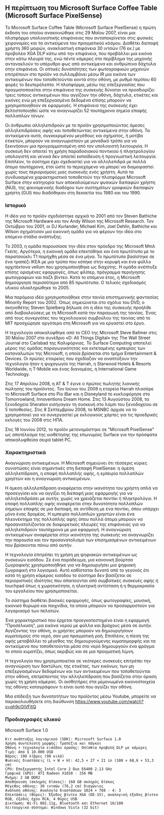 ## Η περίπτωση του Microsoft Surface Coffee Table (Microsoft Surface PixelSense)

Το Microsoft Surface Coffee Table (Microsoft Surface PixelSense) η πρώτη έκδοση του οποίου ανακοινώθηκε στις 29 Μαΐου 2007, είναι μια πλατφόρμα υπολογιστικής επιφάνειας που ανταποκρίνεται στις φυσικές χειρονομίες και τα αντικείμενα του πραγματικού κόσμου. Διαθέτει διεπαφή χρήστη 360 μοιρών, ανακλαστική επιφάνεια 30 ιντσών (76 εκ.) με προβολέα XGA DLP κάτω από την επιφάνεια, που προβάλλει μια εικόνα στην κάτω πλευρά της, ενώ πέντε κάμερες στο περίβλημα της μηχανής αντανακλούν το υπέρυθρο φως από αντικείμενα και ανθρώπινα δάχτυλα στην επιφάνεια. Οι οπτικές δυνατότητες των φωτογραφικών μηχανών επιτρέπουν στο προϊόν να συλλαμβάνει μέσω IR μια εικόνα των αντικειμένων που τοποθετούνται κοντά στην οθόνη, με ρυθμό περίπου 60 φορές το δευτερόλεπτο. Η πλατφόρμα, μέσω της επεξεργασίας που πραγματοποιείται στην επιφάνεια της συσκευής δύναται να προσδιορίζει τρεις τύπους αντικειμένων που αγγίζουν την οθόνη, δάχτυλα, ετικέτες και εικόνες ενώ μη επεξεργασμένα δεδομένα επίσης μπορούν να χρησιμοποιηθούν σε εφαρμογές. Η επιφάνεια της συσκευής έχει βελτιστοποιηθεί ώστε να αναγνωρίζει 52 ταυτόχρονα σημεία επαφής πολλαπλών τόνων. 

Οι άνθρωποι αλληλεπιδρούν με το προϊόν χρησιμοποιώντας άμεσες αλληλεπιδράσεις αφής και τοποθετώντας αντικείμενα στην οθόνη. Τα αντικείμενα αυτά, συγκεκριμένου μεγέθους και σχήματος, ή μοτίβα ετικετών, μπορούν να αναγνωριστούν με μοναδικό τρόπο για να ξεκινήσουν μια προγραμματισμένη από τον υπολογιστή λειτουργία. Η συσκευή δεν απαιτεί τη χρήση παραδοσιακού ποντικιού ή πληκτρολογίου υπολογιστή και γενικά δεν απαιτεί εκπαίδευση ή προγνωστική λειτουργία. Επιπλέον, το σύστημα έχει σχεδιαστεί για να αλληλεπιδρά με πολλά άτομα ταυτόχρονα, έτσι ώστε το περιεχόμενο να μπορεί να διαμοιραστεί χωρίς τους περιορισμούς μιας συσκευής ενός χρήστη. Αυτά τα συνδυασμένα χαρακτηριστικά τοποθετούν την πλατφόρμα Microsoft Surface στην κατηγορία των αποκαλούμενων φυσικών διεπαφών χρήστη (NUI), της φαινομενικής διαδόχου των συστημάτων γραφικών διεπαφών χρήστη (GUI) που διαδόθηκαν στη δεκαετία του 1980 και του 1990.

### Ιστορικό
Η ιδέα για το προϊόν σχεδιάστηκε αρχικά το 2001 από τον Steven Bathiche της Microsoft Hardware και τον Andy Wilson της Microsoft Research.
Τον Οκτώβριο του 2001, οι DJ Kurlander, Michael Kim, Joel Dehlin, Bathiche και Wilson σχημάτισαν μια εικονική ομάδα για να φέρουν την ιδέα στο επόμενο στάδιο ανάπτυξης.

Το 2003, η ομάδα παρουσίασε την ιδέα στον πρόεδρο της Microsoft Μπιλ Γκέιτς. Αργότερα, η εικονική ομάδα επεκτάθηκε και ένα πρωτότυπο με το παρατσούκλι T1 παρήχθη μέσα σε ένα μήνα. Το πρωτότυπο βασίστηκε σε ένα τραπέζι IKEA με μια τρύπα που κόπηκε στην κορυφή και ένα φύλλο αρχιτέκτονα vellum που χρησιμοποιήθηκε ως διαχύτης. Η ομάδα ανέπτυξε επίσης ορισμένες εφαρμογές, όπως φλίπερ, πρόγραμμα περιήγησης φωτογραφιών και παζλ βίντεο. Κατά το επόμενο έτος, η Microsoft δημιούργησε περισσότερα από 85 πρωτότυπα. Ο τελικός σχεδιασμός υλικού ολοκληρώθηκε το 2005.

Μια παρόμοια ιδέα χρησιμοποιήθηκε στην ταινία επιστημονικής φαντασίας Minority Report του 2002. Όπως σημειώνεται στο σχόλιο του DVD, ο σκηνοθέτης Steven Spielberg δήλωσε ότι η ιδέα της συσκευής προήλθε από διαβουλεύσεις με τη Microsoft κατά την παραγωγή της ταινίας. Ένας από τους συνεργάτες του τεχνολογικού συμβούλου της ταινίας από το MIT προσχώρησε αργότερα στη Microsoft για να εργαστεί στο έργο.

Η τεχνολογία αποκαλύφθηκε από το CEO της Microsoft Steve Ballmer στις 30 Μαΐου 2007 στο συνέδριο «D: All Things Digital» της The Wall Street Journal στο Carlsbad της Καλιφόρνιας. Το Surface Computing αποτελεί μέρος της ομάδας παραγωγικότητας και εκτεταμένης εμπειρίας των καταναλωτών της Microsoft, η οποία βρίσκεται στο τμήμα Entertainment & Devices. Οι πρώτες εταιρείες που σχεδίαζαν να αναπτύξουν την τεχνολογία ήταν η ψυχαγωγία της Harrah, η Starwood Hotels & Resorts Worldwide, η T-Mobile και ένας διανομέας, η International Game Technology.

Στις 17 Απριλίου 2008, η AT & T έγινε ο πρώτος πωλητής λιανικής πώλησης του προϊόντος. Τον Ιούνιο του 2008 η εταρεία Harrah πλασάρε το Microsoft Surface στο Ρίο iBar και η Disneyland το κυκλοφόρησε στο Tomorrowland, Innoventions Dream Home. Στις 13 Αυγούστου 2008, τα ξενοδοχεία Sheraton εισήγαγαν τη συσκευή στο λόμπι του ξενοδοχείου σε 5 τοποθεσίες. Στις 8 Σεπτεμβρίου 2008, το MSNBC άρχισε να το χρησιμοποιεί για να συνεργαστεί με εκλογικούς χάρτες για τις προεδρικές εκλογές του 2008 στις ΗΠΑ.

Στις 18 Ιουνίου 2012, το προϊόν μετονομάστηκε σε "Microsoft PixelSense" ως αποτέλεσμα της υιοθέτησης της επωνυμίας Surface για την πρόσφατα αποκαλυφθείσα σειρά tablet PC.

### Χαρακτηριστικά
Αναγνώριση αντικειμένων.
Η Microsoft σημειώνει ότι τέσσερις κύριες συνιστώσες είναι σημαντικές στη διεπαφή PixelSense: η άμεση αλληλεπίδραση, η επαφή πολλαπλής αφής, η εμπειρία πολλαπλών χρηστών και η αναγνώριση αντικειμένων.

Η άμεση αλληλεπίδραση αναφέρεται στην ικανότητα του χρήστη απλά να προσεγγίσει και να αγγίξει τη διεπαφή μιας εφαρμογής για να αλληλεπιδράσει με αυτήν, χωρίς να χρειάζεται ποντίκι ή πληκτρολόγιο. Η επαφή πολλαπλής αφής αναφέρεται στην δυνατότητα πολλαπλών σημείων επαφής σε μια διεπαφή, σε αντίθεση με ένα ποντίκι, όπου υπάρχει μόνο ένας δρομέας. Η εμπειρία πολλαπλών χρηστών είναι ένα πλεονέκτημα της πολλαπλής αφής όπου πολλά άτομα μπορούν να προσανατολίζονται σε διαφορετικές πλευρές της επιφάνειας για να αλληλεπιδρούν ταυτόχρονα με μια εφαρμογή. Η αναγνώριση αντικειμένων αναφέρεται στην ικανότητα της συσκευής να αναγνωρίζει την παρουσία και τον προσανατολισμό των επισημασμένων αντικειμένων που βρίσκονται πάνω από αυτήν.

Η τεχνολογία επιτρέπει τη χρήση μη ψηφιακών αντικειμένων ως συσκευών εισόδου. Σε ένα παράδειγμα, μια κανονική βούρτσα ζωγραφικής χρησιμοποιήθηκε για να δημιουργήσει μια ψηφιακή ζωγραφική στο λογισμικό. Αυτό καθίσταται δυνατό από το γεγονός ότι κατά τη χρήση κάμερας εισόδου το σύστημα δεν βασίζεται σε περιοριστικές ιδιότητες που απαιτούνται από συμβατικές συσκευές αφής ή touchpad όπως η χωρητικότητα, η ηλεκτρική αντίσταση ή η θερμοκρασία του εργαλείου που χρησιμοποιείται.

Το σύστημα διαθέτει βασικές εφαρμογές, όπως φωτογραφίες, μουσική, εικονικό θυρωρό και παιχνίδια, τα οποία μπορούν να προσαρμοστούν για λογαριασμό των πελατών.

Ένα χαρακτηριστικό που έρχεται προεγκατεστημένο είναι η εφαρμογή "Προσέλκυση", μια εικόνα νερού με φύλλα και βράχους μέσα σε αυτήν. Αγγίζοντας την οθόνη, οι χρήστες μπορούν να δημιουργήσουν κυματισμούς στο νερό, σαν μια πραγματική ροή. Επιπλέον, η πίεση της αφής μεταβάλλει το μέγεθος της δημιουργούμενης κυματομορφής και τα αντικείμενα που τοποθετούνται μέσα στο νερό δημιουργούν ένα φράγμα το οποίο κυματίζει, όπως ακριβώς και σε μια πραγματική λίμνη.

Η τεχνολογία που χρησιμοποιείται σε νεότερες συσκευές επιτρέπει την αναγνώριση των δακτύλων, της ετικέτας, των εικόνων, των μη επεξεργασμένων δεδομένων και των αντικειμένων που τοποθετούνται στην οθόνη, επιτρέποντας την αλληλεπίδραση που βασίζεται στην όραση χωρίς τη χρήση κάμερας. Οι αισθητήρες στα μεμονωμένα εικονοστοιχεία της οθόνης καταγράφουν τι είναι αυτό που αγγίζει την οθόνη.

Μια επίδειξη των δυνατοτήτων του προϊόντος μέσω Youtube, μπορείτε να παρακολουθήσετε στη διεύθυνση 
https://www.youtube.com/watch?v=qh9cOlVFItQ  
### Προδιαγραφές υλικού
Microsoft Surface 1.0

    Κιτ ανάπτυξης λογισμικού (SDK): Microsoft Surface 1.0
    Χρήση συντελεστή μορφής: Τραπέζια και πάγκοι
    Οθόνη + τεχνολογία εισόδου όρασης: Οπίσθια προβολή DLP με κάμερες
    Τιμή: Από $ 10.000 USD
    Βάρος: 198 λίβρες (90 κιλά)
    Φυσικές διαστάσεις (L × W × H): 42,5 × 27 × 21 in (108 × 68,6 × 53,3 cm)
    CPU: Επεξεργαστής Intel Core 2 Duo E6400 2.13 GHz
    Γραφικά (GPU): ATI Radeon X1650 - 256 MB
    Μνήμη: 2 GB DDR2
    Αποθήκευση (σκληρός δίσκος): 160 GB σκληρός δίσκος
    Μέγεθος οθόνης: 30 ιντσών (76,2 cm) διαγώνιος
    Ανάλυση οθόνης: Αναλογία διαστάσεων 1024 × 768 - 4: 3
    Επεκτάσεις (θύρες): Έξοδος βίντεο XGA (DE-15), αναλογική έξοδος βίντεο RGB, έξοδος ήχου RCA, 4 θύρες USB
    Δικτύωση: Wi-Fi 802.11g, Bluetooth και Ethernet 10/100
    Λειτουργικό σύστημα: Windows Vista (32 bit)
